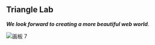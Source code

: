 ## Triangle Lab

***We look forward to creating a more beautiful web world***.

![画板 7](https://user-images.githubusercontent.com/83146544/214469617-353d8239-c81e-4b02-8779-862371c6b899.png)

